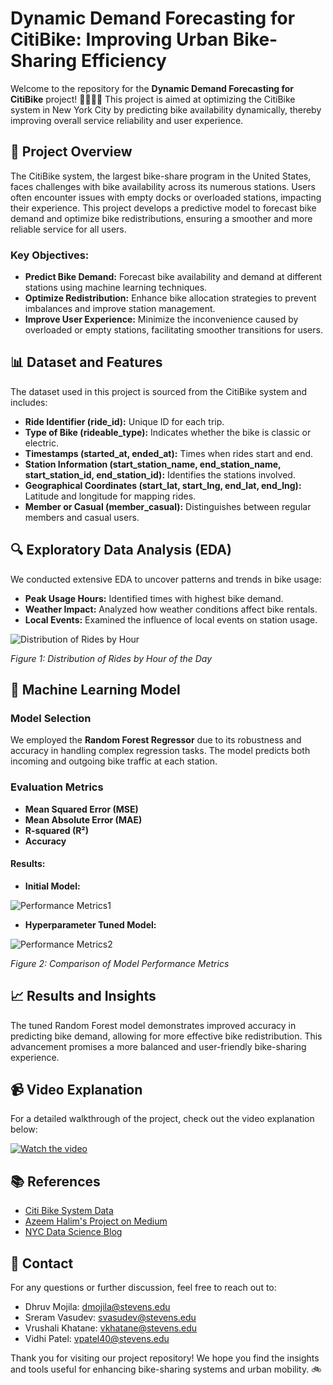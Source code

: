 # Dynamic Demand Forecasting for CitiBike: Improving Urban Bike-Sharing Efficiency

Welcome to the repository for the **Dynamic Demand Forecasting for CitiBike** project! 🚴‍♂️🚴‍♀️ This project is aimed at optimizing the CitiBike system in New York City by predicting bike availability dynamically, thereby improving overall service reliability and user experience.

## 🚀 Project Overview

The CitiBike system, the largest bike-share program in the United States, faces challenges with bike availability across its numerous stations. Users often encounter issues with empty docks or overloaded stations, impacting their experience. This project develops a predictive model to forecast bike demand and optimize bike redistributions, ensuring a smoother and more reliable service for all users.

### Key Objectives:
- **Predict Bike Demand:** Forecast bike availability and demand at different stations using machine learning techniques.
- **Optimize Redistribution:** Enhance bike allocation strategies to prevent imbalances and improve station management.
- **Improve User Experience:** Minimize the inconvenience caused by overloaded or empty stations, facilitating smoother transitions for users.

## 📊 Dataset and Features

The dataset used in this project is sourced from the CitiBike system and includes:
- **Ride Identifier (ride_id):** Unique ID for each trip.
- **Type of Bike (rideable_type):** Indicates whether the bike is classic or electric.
- **Timestamps (started_at, ended_at):** Times when rides start and end.
- **Station Information (start_station_name, end_station_name, start_station_id, end_station_id):** Identifies the stations involved.
- **Geographical Coordinates (start_lat, start_lng, end_lat, end_lng):** Latitude and longitude for mapping rides.
- **Member or Casual (member_casual):** Distinguishes between regular members and casual users.

## 🔍 Exploratory Data Analysis (EDA)

We conducted extensive EDA to uncover patterns and trends in bike usage:
- **Peak Usage Hours:** Identified times with highest bike demand.
- **Weather Impact:** Analyzed how weather conditions affect bike rentals.
- **Local Events:** Examined the influence of local events on station usage.

![Distribution of Rides by Hour](https://github.com/user-attachments/assets/59cd5abf-1556-4acc-8608-f9c054c53e8d)

*Figure 1: Distribution of Rides by Hour of the Day*

## 🤖 Machine Learning Model

### Model Selection

We employed the **Random Forest Regressor** due to its robustness and accuracy in handling complex regression tasks. The model predicts both incoming and outgoing bike traffic at each station.

### Evaluation Metrics

- **Mean Squared Error (MSE)**
- **Mean Absolute Error (MAE)**
- **R-squared (R²)**
- **Accuracy**

#### Results:
- **Initial Model:**

![Performance Metrics1](https://github.com/user-attachments/assets/c6e9e48a-57d7-411b-89c3-4dbedbecb780)
- **Hyperparameter Tuned Model:**

![Performance Metrics2](https://github.com/user-attachments/assets/806071fc-5020-4bf4-b0f7-ab55dd9ea27e)

*Figure 2: Comparison of Model Performance Metrics*

## 📈 Results and Insights

The tuned Random Forest model demonstrates improved accuracy in predicting bike demand, allowing for more effective bike redistribution. This advancement promises a more balanced and user-friendly bike-sharing experience.

## 📹 Video Explanation

For a detailed walkthrough of the project, check out the video explanation below:

[![Watch the video](https://github.com/user-attachments/assets/09ba56ad-d42e-488b-a53f-4246f1db3815)](https://youtu.be/XEVKsJoxTHs?si=bFp9ij_Q_fX7a5iG)

## 📚 References

- [Citi Bike System Data](https://citibikenyc.com/system-data)
- [Azeem Halim's Project on Medium](https://businesscode.medium.com/python-practice-analyzing-new-york-city-bike-sharing-data-using-pandas-3badfd6ab026)
- [NYC Data Science Blog](https://nycdatascience.com/blog/student-works/capstone/solving-the-citibike-station-rebalancing-issue-with-python-machine-learning/)

## 💬 Contact

For any questions or further discussion, feel free to reach out to:

- Dhruv Mojila: [dmojila@stevens.edu](mailto:dmojila@stevens.edu)
- Sreram Vasudev: [svasudev@stevens.edu](mailto:svasudev@stevens.edu)
- Vrushali Khatane: [vkhatane@stevens.edu](mailto:vkhatane@stevens.edu)
- Vidhi Patel: [vpatel40@stevens.edu](mailto:vpatel40@stevens.edu)

Thank you for visiting our project repository! We hope you find the insights and tools useful for enhancing bike-sharing systems and urban mobility. 🚲
